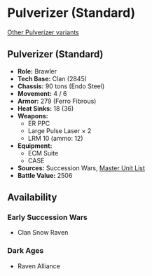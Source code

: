 # Pulverizer (Standard)

[Other Pulverizer variants](../pulverizer.md)

## Pulverizer (Standard)
- **Role:** Brawler
- **Tech Base:** Clan (2845)
- **Chassis:** 90 tons (Endo Steel)
- **Movement:** 4 / 6
- **Armor:** 279 (Ferro Fibrous)
- **Heat Sinks:** 18 (36)
- **Weapons:**
  - ER PPC
  - Large Pulse Laser × 2
  - LRM 10 (ammo: 12)
- **Equipment:**
  - ECM Suite
  - CASE
- **Sources:** Succession Wars, [Master Unit List](http://masterunitlist.info/Unit/Details/7648/pulverizer-standard)
- **Battle Value:** 2506

## Availability

### Early Succession Wars
- Clan Snow Raven

### Dark Ages
- Raven Alliance


